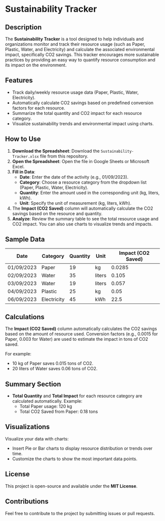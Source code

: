 # **Sustainability Tracker**

## **Description**
The **Sustainability Tracker** is a tool designed to help individuals and organizations monitor and track their resource usage (such as Paper, Plastic, Water, and Electricity) and calculate the associated environmental impact, specifically CO2 savings. This tracker encourages more sustainable practices by providing an easy way to quantify resource consumption and its impact on the environment.

## **Features**
- Track daily/weekly resource usage data (Paper, Plastic, Water, Electricity).
- Automatically calculate CO2 savings based on predefined conversion factors for each resource.
- Summarize the total quantity and CO2 impact for each resource category.
- Visualize sustainability trends and environmental impact using charts.

## **How to Use**
1. **Download the Spreadsheet**: Download the `Sustainability-Tracker.xlsx` file from this repository.
2. **Open the Spreadsheet**: Open the file in Google Sheets or Microsoft Excel.
3. **Fill in Data**:
   - **Date**: Enter the date of the activity (e.g., 01/09/2023).
   - **Category**: Choose a resource category from the dropdown list (Paper, Plastic, Water, Electricity).
   - **Quantity**: Enter the amount used in the corresponding unit (kg, liters, kWh).
   - **Unit**: Specify the unit of measurement (kg, liters, kWh).
4. The **Impact (CO2 Saved)** column will automatically calculate the CO2 savings based on the resource and quantity.
5. **Analyze**: Review the summary table to see the total resource usage and CO2 impact. You can also use charts to visualize trends and impacts.

## **Sample Data**

| Date       | Category   | Quantity | Unit   | Impact (CO2 Saved) |
|------------|------------|----------|--------|--------------------|
| 01/09/2023 | Paper      | 19       | kg     | 0.0285             |
| 02/09/2023 | Water      | 35       | liters | 0.105              |
| 03/09/2023 | Water      | 19       | liters | 0.057              |
| 04/09/2023 | Plastic    | 25       | kg     | 0.05               |
| 06/09/2023 | Electricity| 45       | kWh    | 22.5               |

## **Calculations**
The **Impact (CO2 Saved)** column automatically calculates the CO2 savings based on the amount of resource used. Conversion factors (e.g., 0.0015 for Paper, 0.003 for Water) are used to estimate the impact in tons of CO2 saved.

For example:
- 10 kg of Paper saves 0.015 tons of CO2.
- 20 liters of Water saves 0.06 tons of CO2.

## **Summary Section**
- **Total Quantity** and **Total Impact** for each resource category are calculated automatically.
  Example:
  - Total Paper usage: 120 kg
  - Total CO2 Saved from Paper: 0.18 tons

## **Visualizations**
Visualize your data with charts:
- Insert Pie or Bar charts to display resource distribution or trends over time.
- Customize the charts to show the most important data points.

## **License**
This project is open-source and available under the **MIT License**.

## **Contributions**
Feel free to contribute to the project by submitting issues or pull requests.
